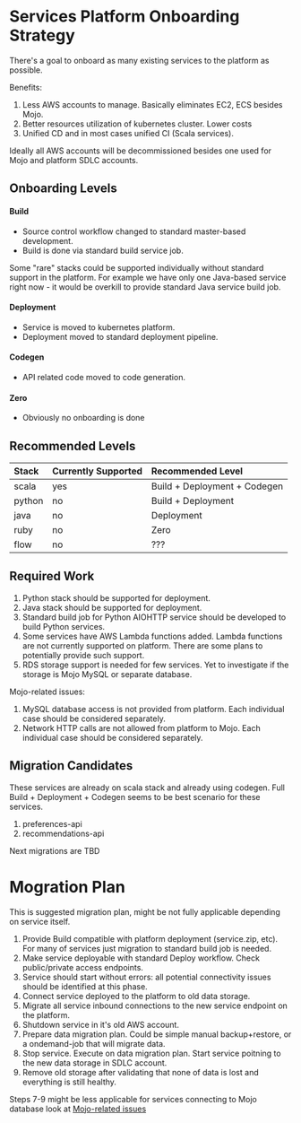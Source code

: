 # Services Platform Onboarding Strategy

There's a goal to onboard as many existing services to the platform as possible.

Benefits:
1. Less AWS accounts to manage. Basically eliminates EC2, ECS besides Mojo.
2. Better resources utilization of kubernetes cluster. Lower costs
3. Unified CD and in most cases unified CI (Scala services).

Ideally all AWS accounts will be decommissioned besides one used for Mojo and platform SDLC accounts.

## Onboarding Levels

#### Build

* Source control workflow changed to standard master-based development.
* Build is done via standard build service job.

Some "rare" stacks could be supported individually without standard support in the platform. For example we have only one Java-based service right now - it would be overkill to provide standard Java service build job.

#### Deployment

* Service is moved to kubernetes platform.
* Deployment moved to standard deployment pipeline.

#### Codegen

* API related code moved to code generation.

#### Zero

* Obviously no onboarding is done

## Recommended Levels

| Stack  | Currently Supported | Recommended Level            |
| :----- | :------------------ | :--------------------------- |
| scala  | yes                 | Build + Deployment + Codegen |
| python | no                  | Build + Deployment           |
| java   | no                  | Deployment                   |
| ruby   | no                  | Zero                         |
| flow   | no                  | ???                          |

## Required Work

1. Python stack should be supported for deployment.
2. Java stack should be supported for deployment.
3. Standard build job for Python AIOHTTP service should be developed to build Python services.
4. Some services have AWS Lambda functions added. Lambda functions are not currently supported on platform. There are some plans to potentially provide such support.
5. RDS storage support is needed for few services. Yet to investigate if the storage is Mojo MySQL or separate database.

Mojo-related issues:
1. MySQL database access is not provided from platform. Each individual case should be considered separately.
2. Network HTTP calls are not allowed from platform to Mojo. Each individual case should be considered separately.

## Migration Candidates

These services are already on scala stack and already using codegen. Full Build + Deployment + Codegen seems to be best scenario for these services. 
1. preferences-api
2. recommendations-api

Next migrations are TBD

# Mogration Plan

This is suggested migration plan, might be not fully applicable depending on service itself.

1. Provide Build compatible with platform deployment (service.zip, etc). For many of services just migration to standard build job is needed.
2. Make service deployable with standard Deploy workflow. Check public/private access endpoints.
3. Service should start without errors: all potential connectivity issues should be identified at this phase.
4. Connect service deployed to the platform to old data storage.
5. Migrate all service inbound connections to the new service endpoint on the platform.
6. Shutdown service in it's old AWS account.
7. Prepare data migration plan. Could be simple manual backup+restore, or a ondemand-job that will migrate data.
8. Stop service. Execute on data migration plan. Start service poitning to the new data storage in SDLC account.
9. Remove old storage after validating that none of data is lost and everything is still healthy.

Steps 7-9 might be less applicable for services connecting to Mojo database look at [Mojo-related issues](#required-work)
